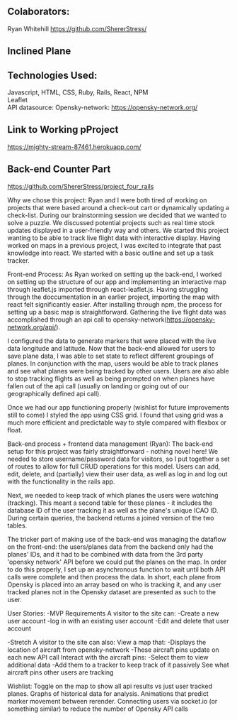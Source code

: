## Colaborators:
Ryan Whitehill
https://github.com/ShererStress/

## Inclined Plane

## Technologies Used:
Javascript, HTML, CSS, Ruby, Rails, React, NPM</br>
Leaflet</br>
API datasource: Opensky-network: https://opensky-network.org/

## Link to Working pProject
https://mighty-stream-87461.herokuapp.com/

## Back-end Counter Part
https://github.com/ShererStress/project_four_rails

Why we chose this project:
Ryan and I were both tired of working on projects that were based around a check-out cart or dynamically updating a check-list. During our brainstorming session we decided that we wanted to solve a puzzle. We discussed potential projects such as real time stock updates displayed in a user-friendly way and others. We started this project wanting to be able to track live flight data with interactive display. Having worked on maps in a previous project, I was excited to integrate that past knowledge into react. We started with a basic outline and set up a task tracker.

Front-end Process:
As Ryan worked on setting up the back-end, I worked on setting up the structure of our app and implementing an interactive map through leaflet.js imported through react-leaflet.js. Having struggling through the doccumentation in an earlier project, importing the map with react felt significantly easier. After installing through npm, the process for setting up a basic map is straightforward. Gathering the live flight data was accomplished through an api call to opensky-network(https://opensky-network.org/api/). 

I configured the data to generate markers that were placed with the live data longitude and latitude. Now that the back-end allowed for users to save plane data, I was able to set state to reflect different groupings of planes. In conjunction with the map, users would be able to track planes and see what planes were being tracked by other users. Users are also able to stop tracking flights as well as being prompted on when planes have fallen out of the api call (usually on landing or going out of our geographically defined api call).

Once we had our app functioning properly (wishlist for future improvements still to come) I styled the app using CSS grid. I found that using grid was a much more efficient and predictable way to style compared with flexbox or float. 


Back-end process + frontend data management (Ryan):
The back-end setup for this project was fairly straightforward - nothing novel here! We needed to store username/password data for visitors, so I put together a set of routes to allow for full CRUD operations for this model. Users can add, edit, delete, and (partially) view their user data, as well as log in and log out with the functionality in the rails app.

Next, we needed to keep track of which planes the users were watching (tracking). This meant a second table for these planes - it includes the database ID of the user tracking it as well as the plane's unique ICAO ID. During certain queries, the backend returns a joined version of the two tables. 

The tricker part of making use of the back-end was managing the dataflow on the front-end: the users/planes data from the backend only had the planes' IDs, and it had to be combined with data from the 3rd party 'opensky network' API before we could put the planes on the map. In order to do this properly, I set up an asynchronous function to wait until both API calls were complete and then process the data. In short, each plane from Opensky is placed into an array based on who is tracking it, and any user tracked planes not in the Opensky dataset are presented as such to the user.


User Stories:
-MVP Requirements
A visitor to the site can:
-Create a new user account
-log in with an existing user account
-Edit and delete that user account

-Stretch
A visitor to the site can also:
View a map that:
  -Displays the location of aircraft from opensky-network
  -These aircraft pins update on each new API call
Interact with the aircraft pins:
  -Select them to view additional data
  -Add them to a tracker to keep track of it passively
See what aircraft pins other users are tracking


Wishlist:
Toggle on the map to show all api results vs just user tracked planes.
Graphs of historical data for analysis.
Animations that predict marker movement between rerender.
Connecting users via socket.io (or something similar) to reduce the number of Opensky API calls


